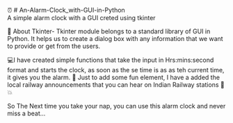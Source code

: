 ⏰ # An-Alarm-Clock_with-GUI-in-Python   
A simple alarm clock with a GUI creted using tkinter  

📄 About Tkinter- 
   Tkinter module belongs to a standard library of GUI in Python. It helps us to create a dialog box with any information that we want to provide or get from the users.

💻I have created simple functions that take the input in Hrs:mins:second format and starts the clock, as soon as the se time is as as teh current time, it gives you the alarm.
🎃 Just to add some fun element, I have a added the local railway announcements that you can hear on Indian Railway stations 🚝 💥

So The Next time you take your nap, you can use this alarm clock and never miss a beat...
